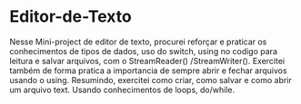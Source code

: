 # Editor-de-Texto
Nesse Mini-project de editor de texto, procurei reforçar e praticar os conhecimentos de tipos de dados, uso do switch, using no codigo para leitura e salvar arquivos, com o StreamReader() /StreamWriter(). Exercitei também de  forma pratica a importancia de sempre abrir e fechar arquivos usando o using. 
Resumindo, exercitei como criar, como salvar e como abrir um arquivo text. Usando conhecimentos de loops, do/while.
